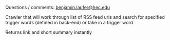 Questions / comments: benjamin.laufer@hec.edu

Crawler that will work through list of RSS feed urls and search for specified trigger words (defined in back-end) or take in a trigger word

Returns link and short summary instantly
